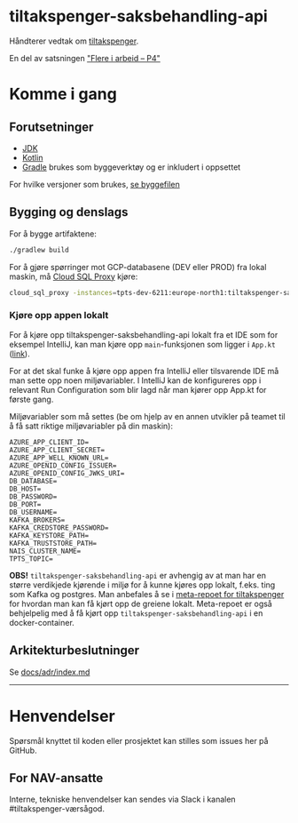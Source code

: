 tiltakspenger-saksbehandling-api
================

Håndterer vedtak om [tiltakspenger](https://www.nav.no/no/person/arbeid/oppfolging-og-tiltak-for-a-komme-i-jobb/stonader-ved-tiltak). 

En del av satsningen ["Flere i arbeid – P4"](https://memu.no/artikler/stor-satsing-skal-fornye-navs-utdaterte-it-losninger-og-digitale-verktoy/)


# Komme i gang
## Forutsetninger
- [JDK](https://jdk.java.net/)
- [Kotlin](https://kotlinlang.org/)
- [Gradle](https://gradle.org/) brukes som byggeverktøy og er inkludert i oppsettet

For hvilke versjoner som brukes, [se byggefilen](build.gradle.kts)

## Bygging og denslags
For å bygge artifaktene:


```sh
./gradlew build
```
For å gjøre spørringer mot GCP-databasene (DEV eller PROD) fra lokal maskin, må [Cloud SQL Proxy](https://cloud.google.com/sql/docs/postgres/sql-proxy) kjøre:

```sh
cloud_sql_proxy -instances=tpts-dev-6211:europe-north1:tiltakspenger-saksbehandling-api=tcp:5432 -enable_iam_login
```

### Kjøre opp appen lokalt

For å kjøre opp tiltakspenger-saksbehandling-api lokalt fra et IDE som for eksempel IntelliJ, kan man kjøre opp `main`-funksjonen 
som ligger i `App.kt` ([link](https://github.com/navikt/tiltakspenger-saksbehandling-api/blob/main/app/src/main/kotlin/no/nav/tiltakspenger/vedtak/App.kt)).

For at det skal funke å kjøre opp appen fra IntelliJ eller tilsvarende IDE må man sette opp noen miljøvariabler. I IntelliJ kan
de konfigureres opp i relevant Run Configuration som blir lagd når man kjører opp App.kt for første gang.

Miljøvariabler som må settes (be om hjelp av en annen utvikler på teamet til å få satt riktige miljøvariabler på din maskin):
```
AZURE_APP_CLIENT_ID=
AZURE_APP_CLIENT_SECRET=
AZURE_APP_WELL_KNOWN_URL=
AZURE_OPENID_CONFIG_ISSUER=
AZURE_OPENID_CONFIG_JWKS_URI=
DB_DATABASE=
DB_HOST=
DB_PASSWORD=
DB_PORT=
DB_USERNAME=
KAFKA_BROKERS=
KAFKA_CREDSTORE_PASSWORD=
KAFKA_KEYSTORE_PATH=
KAFKA_TRUSTSTORE_PATH=
NAIS_CLUSTER_NAME=
TPTS_TOPIC=
```

**OBS!** `tiltakspenger-saksbehandling-api` er avhengig av at man har en større verdikjede kjørende i miljø for å kunne kjøres opp 
lokalt, f.eks. ting som Kafka og postgres. Man anbefales å se i [meta-repoet for tiltakspenger](https://github.com/navikt/tiltakspenger) 
for hvordan man kan få kjørt opp de greiene lokalt. Meta-repoet er også behjelpelig med å få kjørt opp `tiltakspenger-saksbehandling-api` i en docker-container.

## Arkitekturbeslutninger
Se [docs/adr/index.md](docs/adr/index.md)

---

# Henvendelser

Spørsmål knyttet til koden eller prosjektet kan stilles som issues her på GitHub.

## For NAV-ansatte

Interne, tekniske henvendelser kan sendes via Slack i kanalen #tiltakspenger-værsågod.
